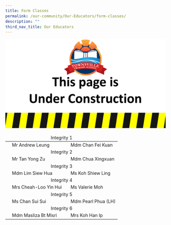 ```yaml
---
title: Form Classes
permalink: /our-community/Our-Educators/form-classes/
description: ""
third_nav_title: Our Educators
---
```

![](/images/Construction.jpg)

<table>
<thead>
  <tr>
		<td colspan="4"><center>Integrity 1</center></td>
  </tr>
</thead>
<tbody>
  <tr>
    <td></td>
    <td>Mr Andrew Leung</td>
    <td> </td>
    <td>Mdm Chan Fei Kuan</td>
  </tr>
  <tr>
    <td colspan="4"><center>Integrity 2</center></td>
  </tr>
  <tr>
    <td> </td>
    <td>Mr Tan Yong Zu</td>
    <td> </td>
    <td>Mdm Chua Xingxuan</td>
  </tr>
  <tr>
    <td colspan="4"><center>Integrity 3</center></td>
  </tr>
  <tr>
    <td> </td>
    <td>Mdm Lim Siew Hua</td>
    <td> </td>
    <td>Ms Koh Shiew Ling</td>
  </tr>
  <tr>
    <td colspan="4"><center>Integrity 4</center></td>
  </tr>
  <tr>
    <td> </td>
    <td>Mrs Cheah-Loo Yin Hui</td>
    <td> </td>
    <td>Ms Valerie Moh</td>
  </tr>
  <tr>
    <td colspan="4"><center>Integrity 5</center></td>
  </tr>
  <tr>
    <td> </td>
    <td>Ms Chan Sui Sui</td>
    <td> </td>
    <td>Mdm Pearl Phua (LH)</td>
  </tr>
  <tr>
    <td colspan="4"><center>Integrity 6</center></td>
  </tr>
  <tr>
    <td> </td>
    <td>Mdm Masliza Bt Misri</td>
    <td> </td>
    <td>Mrs Koh Han Ip</td>
  </tr>
</tbody>
</table>